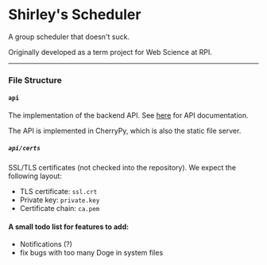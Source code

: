 Shirley's Scheduler
=====================

A group scheduler that doesn't suck.

Originally developed as a term project for Web Science at RPI.

-------

### File Structure

#### `api`

The implementation of the backend API. See [here](http://goo.gl/xfPWdL) for API
documentation.

The API is implemented in CherryPy, which is also the static file server.

##### `api/certs`

SSL/TLS certificates (not checked into the repository). We expect the following
layout:

* TLS certificate: `ssl.crt`
* Private key: `private.key`
* Certificate chain: `ca.pem`

#### A small todo list for features to add:


* Notifications (?)
* fix bugs with too many Doge in system files 
